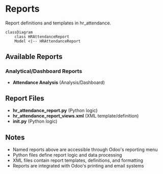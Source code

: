 # Reports

Report definitions and templates in hr_attendance.

```mermaid
classDiagram
    class HRAttendanceReport
    Model <|-- HRAttendanceReport
```

## Available Reports

### Analytical/Dashboard Reports
- **Attendance Analysis** (Analysis/Dashboard)


## Report Files

- **hr_attendance_report.py** (Python logic)
- **hr_attendance_report_views.xml** (XML template/definition)
- **__init__.py** (Python logic)

## Notes
- Named reports above are accessible through Odoo's reporting menu
- Python files define report logic and data processing
- XML files contain report templates, definitions, and formatting
- Reports are integrated with Odoo's printing and email systems
